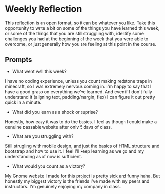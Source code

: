 # Weekly Reflection
This reflection is an open format, so it can be whatever you like. Take this opportunity to write a bit on some of the things you have learned this week, or some of the things that you are still struggling with, identify some challenges you had at the beginning of the week that you were able to overcome, or just generally how you are feeling at this point in the course.

## Prompts
- What went well this week?

I have no coding experience, unless you count making redstone traps in minecraft, so I was extremely nervous coming in. I'm happy to say that I have a good grasp on everything we've learned. And even if I don't fully understand it (aligning text, padding/margin, flex) I can figure it out pretty quick in a minute.

- What did you learn as a shock or suprise?

Honestly, how easy it was to do the basics. I feel as though I could make a genuine passable website after only 5 days of class.

- What are you struggling with?

Still strugling with mobile design, and just the basics of HTML structure and bootstrap and how to use it. I feel I'll keep learning as we go and my understanding as of now is sufficient.

- What would you count as a victory?

My Gnome website I made for this project is pretty sick and funny haha. But honestly my biggest victory is the friends I've made with my peers and instructors. I'm genuinely enjoying my company in class.